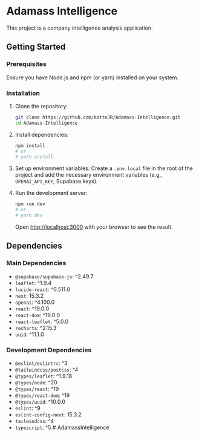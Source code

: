# Adamass Intelligence

This project is a company intelligence analysis application.

## Getting Started

### Prerequisites

Ensure you have Node.js and npm (or yarn) installed on your system.

### Installation

1.  Clone the repository:
    ```bash
    git clone https://github.com/KotteJR/Adamass-Intelligence.git
    cd Adamass-Intelligence
    ```
2.  Install dependencies:
    ```bash
    npm install
    # or
    # yarn install
    ```
3.  Set up environment variables:
    Create a `.env.local` file in the root of the project and add the necessary environment variables (e.g., `OPENAI_API_KEY`, Supabase keys).

4.  Run the development server:
    ```bash
    npm run dev
    # or
    # yarn dev
    ```
    Open [http://localhost:3000](http://localhost:3000) with your browser to see the result.

## Dependencies

### Main Dependencies
*   `@supabase/supabase-js`: ^2.49.7
*   `leaflet`: ^1.9.4
*   `lucide-react`: ^0.511.0
*   `next`: 15.3.2
*   `openai`: ^4.100.0
*   `react`: ^19.0.0
*   `react-dom`: ^19.0.0
*   `react-leaflet`: ^5.0.0
*   `recharts`: ^2.15.3
*   `uuid`: ^11.1.0

### Development Dependencies
*   `@eslint/eslintrc`: ^3
*   `@tailwindcss/postcss`: ^4
*   `@types/leaflet`: ^1.9.18
*   `@types/node`: ^20
*   `@types/react`: ^19
*   `@types/react-dom`: ^19
*   `@types/uuid`: ^10.0.0
*   `eslint`: ^9
*   `eslint-config-next`: 15.3.2
*   `tailwindcss`: ^4
*   `typescript`: ^5 # AdamassIntelligence
